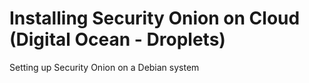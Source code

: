 # Installing Security Onion on Cloud (Digital Ocean - Droplets)

Setting up Security Onion on a Debian system
